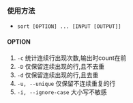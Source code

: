 ### 使用方法
- `sort [OPTION] ... [INPUT [OUTPUT]]`

#### OPTION
1. `-c` 统计连续行出现次数,输出时count在前
2. `-D` 仅保留连续出现的行,且不去重
3. `-d` 仅保留连续出现的行,且去重
4. `-u, --unique` 仅保留不连续重复的行
5. `-i, --ignore-case` 大小写不敏感
